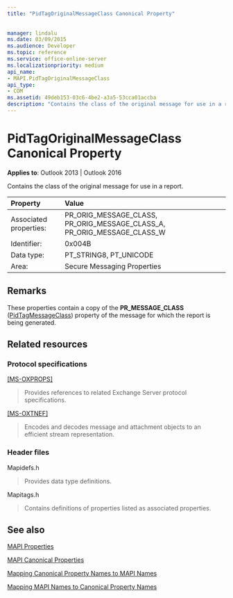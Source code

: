 ```yaml
---
title: "PidTagOriginalMessageClass Canonical Property"
 
 
manager: lindalu
ms.date: 03/09/2015
ms.audience: Developer
ms.topic: reference
ms.service: office-online-server
ms.localizationpriority: medium
api_name:
- MAPI.PidTagOriginalMessageClass
api_type:
- COM
ms.assetid: 49deb153-03c6-4be2-a3a5-53cca01accba
description: "Contains the class of the original message for use in a report for Outlook 2013 and Outlook 2016."
---
```


# PidTagOriginalMessageClass Canonical Property

  
  
**Applies to**: Outlook 2013 | Outlook 2016 
  
Contains the class of the original message for use in a report.
  
|Property |Value |
|:-----|:-----|
|Associated properties:  <br/> |PR_ORIG_MESSAGE_CLASS, PR_ORIG_MESSAGE_CLASS_A, PR_ORIG_MESSAGE_CLASS_W  <br/> |
|Identifier:  <br/> |0x004B  <br/> |
|Data type:  <br/> |PT_STRING8, PT_UNICODE  <br/> |
|Area:  <br/> |Secure Messaging Properties  <br/> |
   
## Remarks

These properties contain a copy of the **PR_MESSAGE_CLASS** ([PidTagMessageClass](pidtagmessageclass-canonical-property.md)) property of the message for which the report is being generated.
  
## Related resources

### Protocol specifications

[[MS-OXPROPS]](https://msdn.microsoft.com/library/f6ab1613-aefe-447d-a49c-18217230b148%28Office.15%29.aspx)
  
> Provides references to related Exchange Server protocol specifications.
    
[[MS-OXTNEF]](https://msdn.microsoft.com/library/1f0544d7-30b7-4194-b58f-adc82f3763bb%28Office.15%29.aspx)
  
> Encodes and decodes message and attachment objects to an efficient stream representation.
    
### Header files

Mapidefs.h
  
> Provides data type definitions.
    
Mapitags.h
  
> Contains definitions of properties listed as associated properties.
    
## See also



[MAPI Properties](mapi-properties.md)
  
[MAPI Canonical Properties](mapi-canonical-properties.md)
  
[Mapping Canonical Property Names to MAPI Names](mapping-canonical-property-names-to-mapi-names.md)
  
[Mapping MAPI Names to Canonical Property Names](mapping-mapi-names-to-canonical-property-names.md)

